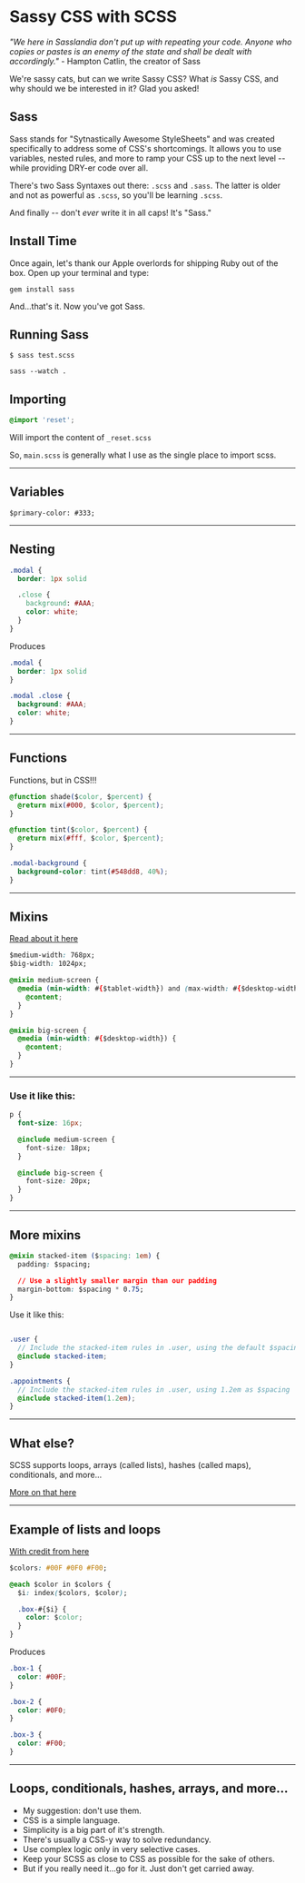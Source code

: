 # Sassy CSS with SCSS

_"We here in Sasslandia don't put up with repeating your code. Anyone who copies or pastes is an enemy of the state and shall be dealt with accordingly."_ - Hampton Catlin, the creator of Sass

We're sassy cats, but can we write Sassy CSS? What _is_ Sassy CSS, and why should we be interested in it? Glad you asked!

## Sass

Sass stands for "Sytnastically Awesome StyleSheets" and was created specifically to address some of CSS's shortcomings. It allows you to use variables, nested rules, and more to ramp your CSS up to the next level -- while providing DRY-er code over all.

There's two Sass Syntaxes out there: `.scss` and `.sass`. The latter is older and not as powerful as `.scss`, so you'll be learning `.scss`.

And finally -- don't _ever_ write it in all caps! It's "Sass."

## Install Time

Once again, let's thank our Apple overlords for shipping Ruby out of the box. Open up your terminal and type:

```
gem install sass
```

And...that's it. Now you've got Sass.

## Running Sass

```
$ sass test.scss
```

```
sass --watch .
```


## Importing

```css
@import 'reset';
```

Will import the content of `_reset.scss`

So, `main.scss` is generally what I use as the single place to import scss.

---

## Variables

```
$primary-color: #333;
```

---

## Nesting

```css
.modal {
  border: 1px solid

  .close {
    background: #AAA;
    color: white;
  }
}
```

Produces

```css
.modal {
  border: 1px solid
}

.modal .close {
  background: #AAA;
  color: white;
}
```

---

## Functions

Functions, but in CSS!!!

```css
@function shade($color, $percent) {
  @return mix(#000, $color, $percent);
}

@function tint($color, $percent) {
  @return mix(#fff, $color, $percent);
}

.modal-background {
  background-color: tint(#548dd8, 40%);
}
```

---

## Mixins

[Read about it here](http://davidwalsh.name/write-media-queries-sass)

```css
$medium-width: 768px;
$big-width: 1024px;

@mixin medium-screen {
  @media (min-width: #{$tablet-width}) and (max-width: #{$desktop-width - 1px}) {
    @content;
  }
}

@mixin big-screen {
  @media (min-width: #{$desktop-width}) {
    @content;
  }
}
```

---

### Use it like this:

```css
p {
  font-size: 16px;

  @include medium-screen {
    font-size: 18px;
  }

  @include big-screen {
    font-size: 20px;
  }
}
```

---

## More mixins

```css
@mixin stacked-item ($spacing: 1em) {
  padding: $spacing;

  // Use a slightly smaller margin than our padding
  margin-bottom: $spacing * 0.75;
}
```

Use it like this:

```scss

.user {
  // Include the stacked-item rules in .user, using the default $spacing value
  @include stacked-item;
}

.appointments {
  // Include the stacked-item rules in .user, using 1.2em as $spacing
  @include stacked-item(1.2em);
}
```

---

## What else?

SCSS supports loops, arrays (called lists), hashes (called maps), conditionals,
and more...

[More on that here](http://thesassway.com/intermediate/if-for-each-while)

---

## Example of lists and loops

[With credit from here](http://benfrain.com/working-with-lists-and-each-loops-in-sass-with-the-index-and-nth-function/)

```css
$colors: #00F #0F0 #F00;

@each $color in $colors {
  $i: index($colors, $color);

  .box-#{$i} {
    color: $color;
  }
}
```

Produces

```css
.box-1 {
  color: #00F;
}

.box-2 {
  color: #0F0;
}

.box-3 {
  color: #F00;
}
```

---

## Loops, conditionals, hashes, arrays, and more...

- My suggestion: don't use them.
- CSS is a simple language.
- Simplicity is a big part of it's strength.
- There's usually a CSS-y way to solve redundancy.
- Use complex logic only in very selective cases.
- Keep your SCSS as close to CSS as possible for the sake of others.
- But if you really need it...go for it. Just don't get carried away.
